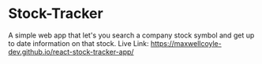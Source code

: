 # Stock-Tracker
A simple web app that let's you search a company stock symbol and get up to date information on that stock.
Live Link: https://maxwellcoyle-dev.github.io/react-stock-tracker-app/


